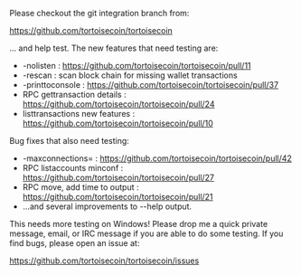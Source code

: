 Please checkout the git integration branch from:

https://github.com/tortoisecoin/tortoisecoin

... and help test.  The new features that need testing are:

* -nolisten : https://github.com/tortoisecoin/tortoisecoin/pull/11
* -rescan : scan block chain for missing wallet transactions
* -printtoconsole : https://github.com/tortoisecoin/tortoisecoin/pull/37
* RPC gettransaction details : https://github.com/tortoisecoin/tortoisecoin/pull/24
* listtransactions new features : https://github.com/tortoisecoin/tortoisecoin/pull/10

Bug fixes that also need testing:

* -maxconnections= : https://github.com/tortoisecoin/tortoisecoin/pull/42
* RPC listaccounts minconf : https://github.com/tortoisecoin/tortoisecoin/pull/27
* RPC move, add time to output : https://github.com/tortoisecoin/tortoisecoin/pull/21
* ...and several improvements to --help output.

This needs more testing on Windows!  Please drop me a quick private message, email, or IRC message if you are able to do some testing.  If you find bugs, please open an issue at:

https://github.com/tortoisecoin/tortoisecoin/issues
